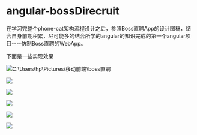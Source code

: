 # angular-bossDirecruit
在学习完整个phone-cat架构流程设计之后，参照Boss直聘App的设计图稿，结合自身前期积累，尽可能多的结合所学的angular的知识完成的第一个angular项目----仿制Boss直聘的WebApp。

下面是一些实现效果

![C:\Users\hp\Pictures\移动前端\boss直聘](C:/Users/hp/Pictures/移动前端/boss直聘/1.jpg)



![](C:/Users/hp/Pictures/移动前端/boss直聘/2.jpg)

  

![](C:/Users/hp/Pictures/移动前端/boss直聘/3.jpg)

  

![](C:/Users/hp/Pictures/移动前端/boss直聘/4.jpg)



![](C:/Users/hp/Pictures/移动前端/boss直聘/5.jpg)



![](C:/Users/hp/Pictures/移动前端/boss直聘/6.jpg)
